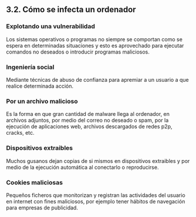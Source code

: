 
## 3.2. Cómo se infecta un ordenador

### Explotando una vulnerabilidad

Los sistemas operativos o programas no siempre se comportan como se espera en determinadas situaciones y esto es aprovechado para ejecutar comandos no
deseados o introducir programas maliciosos.

### Ingeniería social

Mediante técnicas de abuso de confianza para apremiar a un usuario a que realice
determinada acción.

### Por un archivo malicioso

Es la forma en que gran cantidad de malware llega al ordenador, en archivos adjuntos, por medio del correo no deseado o spam, por la ejecución de aplicaciones web, archivos descargados de redes p2p, cracks, etc.

### Dispositivos extraibles

Muchos gusanos dejan copias de si mismos en dispositivos extraibles y por
medio de la ejecución automática al conectarlo o reproducirse.

### Cookies maliciosas

Pequeños ficheros que monitorizan y registran las actividades del usuario en
internet con fines maliciosos, por ejemplo tener hábitos de navegación para empresas de publicidad.